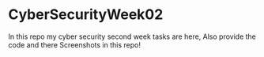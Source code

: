 # CyberSecurityWeek02
In this repo my cyber security second week tasks are here, Also provide the code and there Screenshots in this repo!
